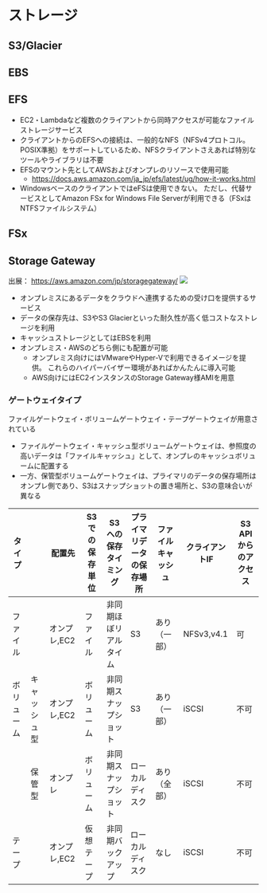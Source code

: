 # ストレージ

## S3/Glacier

## EBS

## EFS

* EC2・Lambdaなど複数のクライアントから同時アクセスが可能なファイルストレージサービス
* クライアントからのEFSへの接続は、一般的なNFS（NFSv4プロトコル。POSIX準拠）をサポートしているため、NFSクライアントさえあれば特別なツールやライブラリは不要
* EFSのマウント先としてAWSおよびオンプレのリソースで使用可能
  + https://docs.aws.amazon.com/ja_jp/efs/latest/ug/how-it-works.html
* WindowsベースのクライアントではeFSは使用できない。
  ただし、代替サービスとしてAmazon FSx for Windows File Serverが利用できる（FSxはNTFSファイルシステム）

## FSx

## Storage Gateway
出展： https://aws.amazon.com/jp/storagegateway/
![](https://d1.awsstatic.com/pdp-how-it-works-assets/product-page-diagram_AWS-Storage-Gateway_HIW@2x.6df96d96cdbaa61ed3ce935262431aabcfb9e52d.png)

* オンプレミスにあるデータをクラウドへ連携するための受け口を提供するサービス
* データの保存先は、S3やS3 Glacierといった耐久性が高く低コストなストレージを利用
* キャッシュストレージとしてはEBSを利用
* オンプレミス・AWSのどちら側にも配置が可能
  + オンプレミス向けにはVMwareやHyper-Vで利用できるイメージを提供。
    これらのハイパーバイザー環境があればかんたんに導入可能
  + AWS向けにはEC2インスタンスのStorage Gateway様AMIを用意

### ゲートウェイタイプ
ファイルゲートウェイ・ボリュームゲートウェイ・テープゲートウェイが用意されている
* ファイルゲートウェイ・キャッシュ型ボリュームゲートウェイは、参照度の高いデータは「ファイルキャッシュ」として、オンプレのキャッシュボリュームに配置する
* 一方、保管型ボリュームゲートウェイは、プライマリのデータの保存場所はオンプレ側であり、S3はスナップショットの置き場所と、S3の意味合いが異なる

| タイプ | | 配置先 | S3での保存単位 | S3への保存タイミング | プライマリデータの保存場所 | ファイルキャッシュ | クライアントIF | S3 APIからのアクセス |
| --- | --- | --- | --- | --- | --- | --- | --- | --- |
| ファイル | | オンプレ,EC2 | ファイル | 非同期ほぼリアルタイム | S3 | あり（一部） | NFSv3,v4.1 | 可 |
| ボリューム | キャッシュ型 | オンプレ,EC2 | ボリューム | 非同期スナップショット | S3 | あり（一部） | iSCSI | 不可 |
| | 保管型 | オンプレ | ボリューム | 非同期スナップショット | ローカルディスク | あり（全部） | iSCSI | 不可 |
| テープ | | オンプレ,EC2 | 仮想テープ | 非同期バックアップ | ローカルディスク | なし | iSCSI | 不可 |

